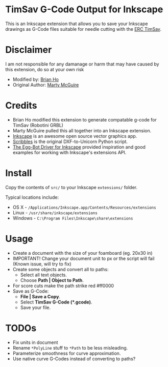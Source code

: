 TimSav G-Code Output for Inkscape
===========================================

This is an Inkscape extension that allows you to save your Inkscape drawings as
G-Code files suitable for needle cutting with the [ERC TimSav](https://www.thingiverse.com/thing:3951161).

Disclaimer
===========================================
I am not responsible for any damanage or harm that may have caused by this extension, do so at your own risk

* Modified by: [Brian Ho](http://github.com/kawateihikaru)
* Original Author: [Marty McGuire](http://github.com/martymcguire)

Credits
=======

* Brian Ho modified this extension to generate compatable g-code for TimSav (Robotini GRBL)  
* Marty McGuire pulled this all together into an Inkscape extension.
* [Inkscape](http://www.inkscape.org/) is an awesome open source vector graphics app.
* [Scribbles](https://github.com/makerbot/Makerbot/tree/master/Unicorn/Scribbles%20Scripts) is the original DXF-to-Unicorn Python script.
* [The Egg-Bot Driver for Inkscape](http://code.google.com/p/eggbotcode/) provided inspiration and good examples for working with Inkscape's extensions API.

Install
=======

Copy the contents of `src/` to your Inkscape `extensions/` folder.

Typical locations include:

* OS X - `/Applications/Inkscape.app/Contents/Resources/extensions`
* Linux - `/usr/share/inkscape/extensions`
* Windows - `C:\Program Files\Inkscape\share\extensions`

Usage
=====

* Create a document with the size of your foamboard (eg. 20x30 in)
* IMPORTANT! Change your document unit to px or the script will fail
  (Known issue, will try to fix)
* Create some objects and convert all to paths:
	* Select all text objects.
	* Choose **Path | Object to Path**.
* For score cuts make the path strike red #ff0000
* Save as G-Code:
	* **File | Save a Copy**.
	* Select **TimSav G-Code (\*.gcode)**.
	* Save your file.

TODOs
=====
* Fix units in document
* Rename `*PolyLine` stuff to `*Path` to be less misleading.
* Parameterize smoothness for curve approximation.
* Use native curve G-Codes instead of converting to paths?
